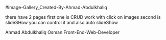 #image-Gallery_Created-By-Ahmad-Abdulkhaliq

there have 2 pages first one is CRUD work with click on images
second is slideSHow you can control it and also auto slideShow

Ahmad Abdulkhaliq Osman
Front-End-Web-Developer